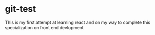 # git-test
This is my first attempt at learning react and on my way to complete this specialization on front end devlopment 
